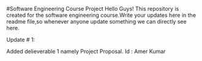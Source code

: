 #Software Engineering Course Project
Hello Guys!
This repository is created for the software engineering course.Write your updates here in the readme file,so whenever anyone update something we can directly see here.

Update # 1:

Added delieverable 1 namely Project Proposal.
Id : Amer Kumar

